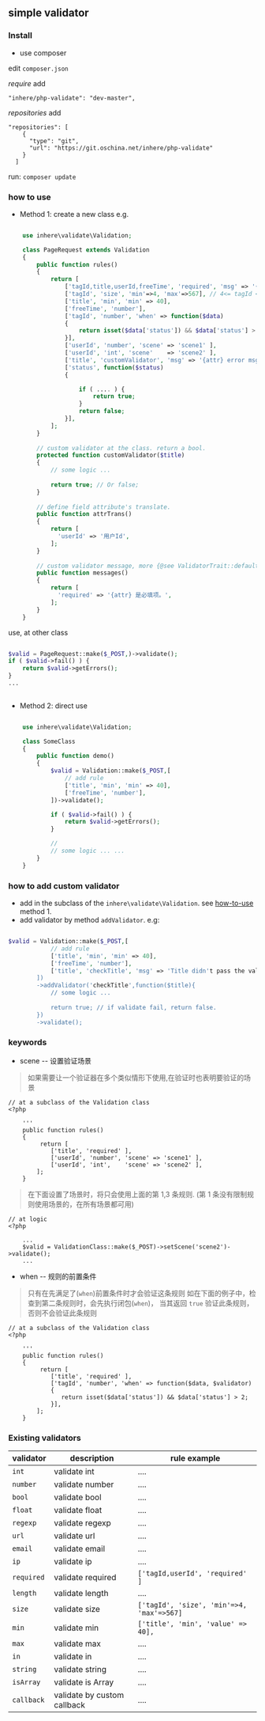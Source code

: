 ## simple validator

### Install

- use composer

edit `composer.json`

_require_ add

```
"inhere/php-validate": "dev-master",
```

_repositories_ add 

```
"repositories": [
    {
      "type": "git",
      "url": "https://git.oschina.net/inhere/php-validate"
    }
  ]
```

run: `composer update`

<a name="how-to-use"></a>
### how to use

- Method 1: create a new class
    e.g.
    
```php

    use inhere\validate\Validation;

    class PageRequest extends Validation
    {
        public function rules()
        {
            return [
                ['tagId,title,userId,freeTime', 'required', 'msg' => '{attr} is required!'],
                ['tagId', 'size', 'min'=>4, 'max'=>567], // 4<= tagId <=567
                ['title', 'min', 'min' => 40],
                ['freeTime', 'number'],
                ['tagId', 'number', 'when' => function($data) 
                {
                    return isset($data['status']) && $data['status'] > 2;
                }],
                ['userId', 'number', 'scene' => 'scene1' ],
                ['userId', 'int', 'scene'    => 'scene2' ],
                ['title', 'customValidator', 'msg' => '{attr} error msg!' ],
                ['status', function($status)
                { 

                    if ( .... ) {
                        return true;
                    }
                    return false;
                }],
            ];
        }
        
        // custom validator at the class. return a bool.
        protected function customValidator($title)
        {
            // some logic ...
            
            return true; // Or false;
        }
        
        // define field attribute's translate.
        public function attrTrans()
        {
            return [
              'userId' => '用户Id',
            ];
        }
        
        // custom validator message, more {@see ValidatorTrait::defaultMessages()}
        public function messages()
        {
            return [
              'required' => '{attr} 是必填项。',
            ];
        }
    }
```

use, at other class

```php

$valid = PageRequest::make($_POST,)->validate();
if ( $valid->fail() ) {
    return $valid->getErrors();
}
...
    
```


- Method 2: direct use

```php

    use inhere\validate\Validation;

    class SomeClass 
    {
        public function demo()
        {
            $valid = Validation::make($_POST,[
                // add rule
                ['title', 'min', 'min' => 40],
                ['freeTime', 'number'],
            ])->validate();

            if ( $valid->fail() ) {
                return $valid->getErrors();
            }

            // 
            // some logic ... ...
        }
    }
```

### how to add custom validator

- add in the subclass of the `inhere\validate\Validation`. see [how-to-use](#how-to-use) method 1.
- add validator by method `addValidator`. e.g:

```php

$valid = Validation::make($_POST,[
            // add rule
            ['title', 'min', 'min' => 40],
            ['freeTime', 'number'],
            ['title', 'checkTitle', 'msg' => 'Title didn't pass the validate!' ],
        ])
        ->addValidator('checkTitle',function($title){
            // some logic ...
            
            return true; // if validate fail, return false.
        })
        ->validate();

```

### keywords 

- scene -- 设置验证场景

> 如果需要让一个验证器在多个类似情形下使用,在验证时也表明要验证的场景

```
// at a subclass of the Validation class
<?php 
    
    '''
    public function rules() 
    {
         return [
            ['title', 'required' ],
            ['userId', 'number', 'scene' => 'scene1' ],
            ['userId', 'int',    'scene' => 'scene2' ],
        ];
    }
```

> 在下面设置了场景时，将只会使用上面的第 1,3 条规则. (第 1 条没有限制规则使用场景的，在所有场景都可用)

```
// at logic 
<?php

    ...
    $valid = ValidationClass::make($_POST)->setScene('scene2')->validate();
    ...

```

- when -- 规则的前置条件

> 只有在先满足了(`when`)前置条件时才会验证这条规则
如在下面的例子中，检查到第二条规则时，会先执行闭包(`when`)，
当其返回 `true` 验证此条规则，
否则不会验证此条规则

```
// at a subclass of the Validation class
<?php 
    
    '''
    public function rules() 
    {
         return [
            ['title', 'required' ],
            ['tagId', 'number', 'when' => function($data, $validator) 
            {
               return isset($data['status']) && $data['status'] > 2;
            }],
        ];
    }
```


### Existing validators 

validator | description | rule example
----------|-------------|------------
`int`   | validate int | ....
`number`    | validate number | ....
`bool`  | validate bool | ....
`float` | validate float | ....
`regexp`    | validate regexp | ....
`url`   | validate url | ....
`email` | validate email | ....
`ip`    | validate ip | ....
`required`  | validate required | `['tagId,userId', 'required' ]`
`length`    | validate length | ....
`size`  | validate size | `['tagId', 'size', 'min'=>4, 'max'=>567]`
`min`   | validate min | `['title', 'min', 'value' => 40],`
`max`   | validate max | ....
`in`    | validate in | ....
`string`    | validate string | ....
`isArray`   | validate is Array | ....
`callback`  | validate by custom callback | ....